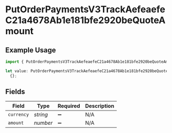 # PutOrderPaymentsV3TrackAefeaefeC21a4678Ab1e181bfe2920beQuoteAmount

## Example Usage

```typescript
import { PutOrderPaymentsV3TrackAefeaefeC21a4678Ab1e181bfe2920beQuoteAmount } from "@dhaba/safepay-ts/models/operations";

let value: PutOrderPaymentsV3TrackAefeaefeC21a4678Ab1e181bfe2920beQuoteAmount =
  {};
```

## Fields

| Field              | Type               | Required           | Description        |
| ------------------ | ------------------ | ------------------ | ------------------ |
| `currency`         | *string*           | :heavy_minus_sign: | N/A                |
| `amount`           | *number*           | :heavy_minus_sign: | N/A                |